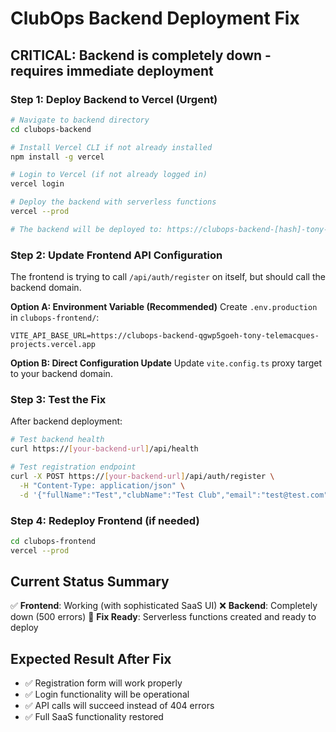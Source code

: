 # ClubOps Backend Deployment Fix

## CRITICAL: Backend is completely down - requires immediate deployment

### Step 1: Deploy Backend to Vercel (Urgent)

```bash
# Navigate to backend directory
cd clubops-backend

# Install Vercel CLI if not already installed
npm install -g vercel

# Login to Vercel (if not already logged in)
vercel login

# Deploy the backend with serverless functions
vercel --prod

# The backend will be deployed to: https://clubops-backend-[hash]-tony-telemacques-projects.vercel.app
```

### Step 2: Update Frontend API Configuration

The frontend is trying to call `/api/auth/register` on itself, but should call the backend domain.

**Option A: Environment Variable (Recommended)**
Create `.env.production` in `clubops-frontend/`:
```
VITE_API_BASE_URL=https://clubops-backend-qgwp5goeh-tony-telemacques-projects.vercel.app
```

**Option B: Direct Configuration Update**
Update `vite.config.ts` proxy target to your backend domain.

### Step 3: Test the Fix

After backend deployment:
```bash
# Test backend health
curl https://[your-backend-url]/api/health

# Test registration endpoint  
curl -X POST https://[your-backend-url]/api/auth/register \
  -H "Content-Type: application/json" \
  -d '{"fullName":"Test","clubName":"Test Club","email":"test@test.com","password":"test123","confirmPassword":"test123"}'
```

### Step 4: Redeploy Frontend (if needed)

```bash
cd clubops-frontend
vercel --prod
```

## Current Status Summary

✅ **Frontend**: Working (with sophisticated SaaS UI)
❌ **Backend**: Completely down (500 errors)
🔧 **Fix Ready**: Serverless functions created and ready to deploy

## Expected Result After Fix

- ✅ Registration form will work properly
- ✅ Login functionality will be operational
- ✅ API calls will succeed instead of 404 errors
- ✅ Full SaaS functionality restored

